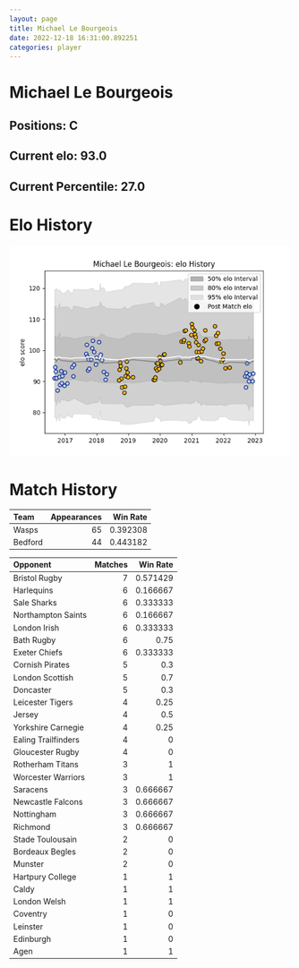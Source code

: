 ```yaml
---  
layout: page  
title: Michael Le Bourgeois  
date: 2022-12-18 16:31:00.892251  
categories: player  
---
```

# Michael Le Bourgeois

## Positions: C

## Current elo: 93.0

## Current Percentile: 27.0

# Elo History


![elo history](history_MichaelLeBourgeois.png)
# Match History


| Team    |   Appearances |   Win Rate |
|:--------|--------------:|-----------:|
| Wasps   |            65 |   0.392308 |
| Bedford |            44 |   0.443182 |

| Opponent            |   Matches |   Win Rate |
|:--------------------|----------:|-----------:|
| Bristol Rugby       |         7 |   0.571429 |
| Harlequins          |         6 |   0.166667 |
| Sale Sharks         |         6 |   0.333333 |
| Northampton Saints  |         6 |   0.166667 |
| London Irish        |         6 |   0.333333 |
| Bath Rugby          |         6 |   0.75     |
| Exeter Chiefs       |         6 |   0.333333 |
| Cornish Pirates     |         5 |   0.3      |
| London Scottish     |         5 |   0.7      |
| Doncaster           |         5 |   0.3      |
| Leicester Tigers    |         4 |   0.25     |
| Jersey              |         4 |   0.5      |
| Yorkshire Carnegie  |         4 |   0.25     |
| Ealing Trailfinders |         4 |   0        |
| Gloucester Rugby    |         4 |   0        |
| Rotherham Titans    |         3 |   1        |
| Worcester Warriors  |         3 |   1        |
| Saracens            |         3 |   0.666667 |
| Newcastle Falcons   |         3 |   0.666667 |
| Nottingham          |         3 |   0.666667 |
| Richmond            |         3 |   0.666667 |
| Stade Toulousain    |         2 |   0        |
| Bordeaux Begles     |         2 |   0        |
| Munster             |         2 |   0        |
| Hartpury College    |         1 |   1        |
| Caldy               |         1 |   1        |
| London Welsh        |         1 |   1        |
| Coventry            |         1 |   0        |
| Leinster            |         1 |   0        |
| Edinburgh           |         1 |   0        |
| Agen                |         1 |   1        |